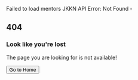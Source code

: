 Failed to load mentors
JKKN API Error: Not Found - <!DOCTYPE html><!--3PjIHUFZzhrRR1W4Y8PPY--><html lang="en"><head><meta charSet="utf-8"/><meta name="viewport" content="width=device-width, initial-scale=1, maximum-scale=1, viewport-fit=cover, user-scalable=no"/><link rel="preload" href="/_next/static/media/0484562807a97172-s.p.woff2" as="font" crossorigin="" type="font/woff2"/><link rel="preload" href="/_next/static/media/4c285fdca692ea22-s.p.woff2" as="font" crossorigin="" type="font/woff2"/><link rel="preload" href="/_next/static/media/6245472ced48d3be-s.p.woff2" as="font" crossorigin="" type="font/woff2"/><link rel="preload" href="/_next/static/media/7108afb8b1381ad1-s.p.woff2" as="font" crossorigin="" type="font/woff2"/><link rel="preload" href="/_next/static/media/7db6c35d839a711c-s.p.woff2" as="font" crossorigin="" type="font/woff2"/><link rel="preload" href="/_next/static/media/8888a3826f4a3af4-s.p.woff2" as="font" crossorigin="" type="font/woff2"/><link rel="preload" href="/_next/static/media/9e82d62334b205f4-s.p.woff2" as="font" crossorigin="" type="font/woff2"/><link rel="preload" href="/_next/static/media/b957ea75a84b6ea7-s.p.woff2" as="font" crossorigin="" type="font/woff2"/><link rel="preload" href="/_next/static/media/eafabf029ad39a43-s.p.woff2" as="font" crossorigin="" type="font/woff2"/><link rel="stylesheet" href="/_next/static/css/9692d3a43ad953a6.css?dpl=dpl_8NLrJJMS4JbtuPx1vNAmviDdTJCQ" data-precedence="next"/><link rel="stylesheet" href="/_next/static/css/65f075e5152f77f7.css?dpl=dpl_8NLrJJMS4JbtuPx1vNAmviDdTJCQ" data-precedence="next"/><link rel="preload" as="script" fetchPriority="low" href="/_next/static/chunks/webpack-1dd47d893aff44d4.js?dpl=dpl_8NLrJJMS4JbtuPx1vNAmviDdTJCQ"/><script src="/_next/static/chunks/4bd1b696-100b9d70ed4e49c1.js?dpl=dpl_8NLrJJMS4JbtuPx1vNAmviDdTJCQ" async=""></script><script src="/_next/static/chunks/1255-02fb0c6119f32215.js?dpl=dpl_8NLrJJMS4JbtuPx1vNAmviDdTJCQ" async=""></script><script src="/_next/static/chunks/main-app-b7ac91ae224968d9.js?dpl=dpl_8NLrJJMS4JbtuPx1vNAmviDdTJCQ" async=""></script><script src="/_next/static/chunks/4909-88ccca120d9c2257.js?dpl=dpl_8NLrJJMS4JbtuPx1vNAmviDdTJCQ" async=""></script><script src="/_next/static/chunks/2663-16fa43244a31917f.js?dpl=dpl_8NLrJJMS4JbtuPx1vNAmviDdTJCQ" async=""></script><script src="/_next/static/chunks/8720-9a92c82a25ab2c67.js?dpl=dpl_8NLrJJMS4JbtuPx1vNAmviDdTJCQ" async=""></script><script src="/_next/static/chunks/6026-0373e3423f2d5019.js?dpl=dpl_8NLrJJMS4JbtuPx1vNAmviDdTJCQ" async=""></script><script src="/_next/static/chunks/9680-f2a07b52094fda0e.js?dpl=dpl_8NLrJJMS4JbtuPx1vNAmviDdTJCQ" async=""></script><script src="/_next/static/chunks/app/layout-a5429236004c451c.js?dpl=dpl_8NLrJJMS4JbtuPx1vNAmviDdTJCQ" async=""></script><script src="/_next/static/chunks/app/error-a368a1f6a8790fec.js?dpl=dpl_8NLrJJMS4JbtuPx1vNAmviDdTJCQ" async=""></script><script src="/_next/static/chunks/9295-aeed4fc46f62fa6b.js?dpl=dpl_8NLrJJMS4JbtuPx1vNAmviDdTJCQ" async=""></script><script src="/_next/static/chunks/app/not-found-d696351bc9255a1d.js?dpl=dpl_8NLrJJMS4JbtuPx1vNAmviDdTJCQ" async=""></script><link rel="preload" href="https://accounts.google.com/gsi/client" as="script"/><meta name="robots" content="noindex"/><meta name="next-size-adjust" content=""/><title>MyJKKN</title><meta name="description" content="Central Hub Application for JKKN Institutions - Manage admissions, students, billing, attendance and more"/><meta name="author" content="BOOBALAN A"/><link rel="manifest" href="/manifest.json"/><meta name="generator" content="Next.js"/><meta name="keywords" content="education,JKKN,institutions,management,students,admissions,billing,attendance,academic management,college management,pwa,progressive web app,mobile app,offline app,installable app"/><meta name="creator" content="BOOBALAN A"/><meta name="publisher" content="JKKN Institutions"/><meta name="mobile-web-app-capable" content="yes"/><meta name="apple-mobile-web-app-capable" content="yes"/><meta name="apple-mobile-web-app-status-bar-style" content="default"/><meta name="msapplication-TileColor" content="#3b82f6"/><meta name="msapplication-config" content="/browserconfig.xml"/><meta name="format-detection" content="telephone=no"/><meta name="mobile-web-app-capable" content="yes"/><meta name="apple-mobile-web-app-title" content="MyJKKN"/><link href="/icons/apple-splash-2048x2732.png" media="(device-width: 1024px) and (device-height: 1366px) and (-webkit-device-pixel-ratio: 2) and (orientation: portrait)" rel="apple-touch-startup-image"/><link href="/icons/apple-splash-1668x2388.png" media="(device-width: 834px) and (device-height: 1194px) and (-webkit-device-pixel-ratio: 2) and (orientation: portrait)" rel="apple-touch-startup-image"/><link href="/icons/apple-splash-1536x2048.png" media="(device-width: 768px) and (device-height: 1024px) and (-webkit-device-pixel-ratio: 2) and (orientation: portrait)" rel="apple-touch-startup-image"/><link href="/icons/apple-splash-1284x2778.png" media="(device-width: 428px) and (device-height: 926px) and (-webkit-device-pixel-ratio: 3) and (orientation: portrait)" rel="apple-touch-startup-image"/><link href="/icons/apple-splash-1170x2532.png" media="(device-width: 390px) and (device-height: 844px) and (-webkit-device-pixel-ratio: 3) and (orientation: portrait)" rel="apple-touch-startup-image"/><link href="/icons/apple-splash-1125x2436.png" media="(device-width: 375px) and (device-height: 812px) and (-webkit-device-pixel-ratio: 3) and (orientation: portrait)" rel="apple-touch-startup-image"/><link href="/icons/apple-splash-828x1792.png" media="(device-width: 414px) and (device-height: 896px) and (-webkit-device-pixel-ratio: 2) and (orientation: portrait)" rel="apple-touch-startup-image"/><link href="/icons/apple-splash-750x1334.png" media="(device-width: 375px) and (device-height: 667px) and (-webkit-device-pixel-ratio: 2) and (orientation: portrait)" rel="apple-touch-startup-image"/><meta name="apple-mobile-web-app-status-bar-style" content="default"/><meta property="og:title" content="MyJKKN - Central Hub Application"/><meta property="og:description" content="Central Hub Application for JKKN Institutions - Manage admissions, students, billing, attendance and more"/><meta property="og:site_name" content="MyJKKN"/><meta property="og:image" content="http://localhost:3000/icons/icon-512x512.png"/><meta property="og:image:width" content="512"/><meta property="og:image:height" content="512"/><meta property="og:image:alt" content="MyJKKN Logo"/><meta property="og:type" content="website"/><meta name="twitter:card" content="summary"/><meta name="twitter:title" content="MyJKKN - Central Hub Application"/><meta name="twitter:description" content="Central Hub Application for JKKN Institutions - Manage admissions, students, billing, attendance and more"/><meta name="twitter:image" content="http://localhost:3000/icons/icon-512x512.png"/><link rel="icon" href="/favicon.ico" type="image/x-icon" sizes="16x16"/><link rel="icon" href="/icons/icon-16x16.png" sizes="16x16" type="image/png"/><link rel="icon" href="/icons/icon-32x32.png" sizes="32x32" type="image/png"/><link rel="icon" href="/icons/icon-192x192.png" sizes="192x192" type="image/png"/><link rel="icon" href="/icons/icon-512x512.png" sizes="512x512" type="image/png"/><link rel="apple-touch-icon" href="/icons/apple-touch-icon.png" sizes="180x180" type="image/png"/><link rel="mask-icon" href="/icons/safari-pinned-tab.svg" color="#3b82f6"/><script src="/_next/static/chunks/polyfills-42372ed130431b0a.js?dpl=dpl_8NLrJJMS4JbtuPx1vNAmviDdTJCQ" noModule=""></script></head><body class="__variable_9b9fd1 font-sans antialiased"><div hidden=""><!--$--><!--/$--></div><script>!function(){try{var d=document.documentElement,c=d.classList;c.remove('light','dark');var e=localStorage.getItem('theme-preference');if('system'===e||(!e&&true)){var t='(prefers-color-scheme: dark)',m=window.matchMedia(t);if(m.media!==t||m.matches){d.style.colorScheme = 'dark';c.add('dark')}else{d.style.colorScheme = 'light';c.add('light')}}else if(e){c.add(e|| '')}if(e==='light'||e==='dark')d.style.colorScheme=e}catch(e){}}()</script><div style="position:fixed;z-index:9999;top:16px;left:16px;right:16px;bottom:16px;pointer-events:none"></div><section class="page_404 bg-white py-10 px-0 font-arvo flex items-center justify-center min-h-screen"><div class="container mx-auto"><div class="flex justify-center"><div class="w-full sm:w-10/12 text-center"><div class="four_zero_four_bg bg-center bg-no-repeat h-[400px]" style="background-image:url(https://cdn.dribbble.com/users/285475/screenshots/2083086/dribbble_1.gif)"><h1 class="text-center text-7xl md:text-8xl font-extrabold text-transparent bg-clip-text bg-gradient-to-r from-indigo-500 via-purple-500 to-pink-500">404</h1></div><div class="contant_box_404 -mt-[50px]"><h3 class="text-2xl md:text-3xl font-semibold mt-0 mb-4">Look like you&#x27;re lost</h3><p class="text-base md:text-lg text-gray-600 mb-6">The page you are looking for is not available!</p><a href="/"><button class="items-center justify-center gap-2 whitespace-nowrap text-sm font-medium transition-colors focus-visible:outline-none focus-visible:ring-1 focus-visible:ring-ring disabled:pointer-events-none disabled:opacity-50 [&amp;_svg]:pointer-events-none [&amp;_svg]:size-4 [&amp;_svg]:shrink-0 shadow h-10 link_404 text-white bg-green-500 hover:bg-green-600 py-2.5 px-5 my-5 inline-block rounded-md no-underline">Go to Home</button></a></div></div></div></div></section><!--$--><!--/$--><!--$!--><template data-dgst="BAILOUT_TO_CLIENT_SIDE_RENDERING"></template><!--/$--><script src="/_next/static/chunks/webpack-1dd47d893aff44d4.js?dpl=dpl_8NLrJJMS4JbtuPx1vNAmviDdTJCQ" id="_R_" async=""></script><script>(self.__next_f=self.__next_f||[]).push([0])</script><script>self.__next_f.push([1,"1:\"$Sreact.fragment\"\n2:I[40633,[\"4909\",\"static/chunks/4909-88ccca120d9c2257.js?dpl=dpl_8NLrJJMS4JbtuPx1vNAmviDdTJCQ\",\"2663\",\"static/chunks/2663-16fa43244a31917f.js?dpl=dpl_8NLrJJMS4JbtuPx1vNAmviDdTJCQ\",\"8720\",\"static/chunks/8720-9a92c82a25ab2c67.js?dpl=dpl_8NLrJJMS4JbtuPx1vNAmviDdTJCQ\",\"6026\",\"static/chunks/6026-0373e3423f2d5019.js?dpl=dpl_8NLrJJMS4JbtuPx1vNAmviDdTJCQ\",\"9680\",\"static/chunks/9680-f2a07b52094fda0e.js?dpl=dpl_8NLrJJMS4JbtuPx1vNAmviDdTJCQ\",\"7177\",\"static/chunks/app/layout-a5429236004c451c.js?dpl=dpl_8NLrJJMS4JbtuPx1vNAmviDdTJCQ\"],\"ThemeProvider\"]\n3:I[69680,[\"4909\",\"static/chunks/4909-88ccca120d9c2257.js?dpl=dpl_8NLrJJMS4JbtuPx1vNAmviDdTJCQ\",\"2663\",\"static/chunks/2663-16fa43244a31917f.js?dpl=dpl_8NLrJJMS4JbtuPx1vNAmviDdTJCQ\",\"8720\",\"static/chunks/8720-9a92c82a25ab2c67.js?dpl=dpl_8NLrJJMS4JbtuPx1vNAmviDdTJCQ\",\"6026\",\"static/chunks/6026-0373e3423f2d5019.js?dpl=dpl_8NLrJJMS4JbtuPx1vNAmviDdTJCQ\",\"9680\",\"static/chunks/9680-f2a07b52094fda0e.js?dpl=dpl_8NLrJJMS4JbtuPx1vNAmviDdTJCQ\",\"7177\",\"static/chunks/app/layout-a5429236004c451c.js?dpl=dpl_8NLrJJMS4JbtuPx1vNAmviDdTJCQ\"],\"PWAProvider\"]\n4:I[26723,[\"4909\",\"static/chunks/4909-88ccca120d9c2257.js?dpl=dpl_8NLrJJMS4JbtuPx1vNAmviDdTJCQ\",\"2663\",\"static/chunks/2663-16fa43244a31917f.js?dpl=dpl_8NLrJJMS4JbtuPx1vNAmviDdTJCQ\",\"8720\",\"static/chunks/8720-9a92c82a25ab2c67.js?dpl=dpl_8NLrJJMS4JbtuPx1vNAmviDdTJCQ\",\"6026\",\"static/chunks/6026-0373e3423f2d5019.js?dpl=dpl_8NLrJJMS4JbtuPx1vNAmviDdTJCQ\",\"9680\",\"static/chunks/9680-f2a07b52094fda0e.js?dpl=dpl_8NLrJJMS4JbtuPx1vNAmviDdTJCQ\",\"7177\",\"static/chunks/app/layout-a5429236004c451c.js?dpl=dpl_8NLrJJMS4JbtuPx1vNAmviDdTJCQ\"],\"ToastProvider\"]\n5:I[67252,[\"4909\",\"static/chunks/4909-88ccca120d9c2257.js?dpl=dpl_8NLrJJMS4JbtuPx1vNAmviDdTJCQ\",\"2663\",\"static/chunks/2663-16fa43244a31917f.js?dpl=dpl_8NLrJJMS4JbtuPx1vNAmviDdTJCQ\",\"8720\",\"static/chunks/8720-9a92c82a25ab2c67.js?dpl=dpl_8NLrJJMS4JbtuPx1vNAmviDdTJCQ\",\"6026\",\"static/chunks/6026-0373e3423f2d5019.js?dpl=dpl_8NLrJJMS4JbtuPx1vNAmviDdTJCQ\",\"9680\",\"static/chunks/9680-f2a07b52094fda0e"])</script><script>self.__next_f.push([1,".js?dpl=dpl_8NLrJJMS4JbtuPx1vNAmviDdTJCQ\",\"7177\",\"static/chunks/app/layout-a5429236004c451c.js?dpl=dpl_8NLrJJMS4JbtuPx1vNAmviDdTJCQ\"],\"PushNotificationProvider\"]\n6:I[9766,[],\"\"]\n7:I[49567,[\"4909\",\"static/chunks/4909-88ccca120d9c2257.js?dpl=dpl_8NLrJJMS4JbtuPx1vNAmviDdTJCQ\",\"8039\",\"static/chunks/app/error-a368a1f6a8790fec.js?dpl=dpl_8NLrJJMS4JbtuPx1vNAmviDdTJCQ\"],\"default\"]\n8:I[98924,[],\"\"]\n9:I[33293,[\"4909\",\"static/chunks/4909-88ccca120d9c2257.js?dpl=dpl_8NLrJJMS4JbtuPx1vNAmviDdTJCQ\",\"9295\",\"static/chunks/9295-aeed4fc46f62fa6b.js?dpl=dpl_8NLrJJMS4JbtuPx1vNAmviDdTJCQ\",\"4345\",\"static/chunks/app/not-found-d696351bc9255a1d.js?dpl=dpl_8NLrJJMS4JbtuPx1vNAmviDdTJCQ\"],\"default\"]\na:I[48854,[\"4909\",\"static/chunks/4909-88ccca120d9c2257.js?dpl=dpl_8NLrJJMS4JbtuPx1vNAmviDdTJCQ\",\"2663\",\"static/chunks/2663-16fa43244a31917f.js?dpl=dpl_8NLrJJMS4JbtuPx1vNAmviDdTJCQ\",\"8720\",\"static/chunks/8720-9a92c82a25ab2c67.js?dpl=dpl_8NLrJJMS4JbtuPx1vNAmviDdTJCQ\",\"6026\",\"static/chunks/6026-0373e3423f2d5019.js?dpl=dpl_8NLrJJMS4JbtuPx1vNAmviDdTJCQ\",\"9680\",\"static/chunks/9680-f2a07b52094fda0e.js?dpl=dpl_8NLrJJMS4JbtuPx1vNAmviDdTJCQ\",\"7177\",\"static/chunks/app/layout-a5429236004c451c.js?dpl=dpl_8NLrJJMS4JbtuPx1vNAmviDdTJCQ\"],\"SpeedInsights\"]\nb:I[41402,[\"4909\",\"static/chunks/4909-88ccca120d9c2257.js?dpl=dpl_8NLrJJMS4JbtuPx1vNAmviDdTJCQ\",\"2663\",\"static/chunks/2663-16fa43244a31917f.js?dpl=dpl_8NLrJJMS4JbtuPx1vNAmviDdTJCQ\",\"8720\",\"static/chunks/8720-9a92c82a25ab2c67.js?dpl=dpl_8NLrJJMS4JbtuPx1vNAmviDdTJCQ\",\"6026\",\"static/chunks/6026-0373e3423f2d5019.js?dpl=dpl_8NLrJJMS4JbtuPx1vNAmviDdTJCQ\",\"9680\",\"static/chunks/9680-f2a07b52094fda0e.js?dpl=dpl_8NLrJJMS4JbtuPx1vNAmviDdTJCQ\",\"7177\",\"static/chunks/app/layout-a5429236004c451c.js?dpl=dpl_8NLrJJMS4JbtuPx1vNAmviDdTJCQ\"],\"\"]\nc:I[81959,[],\"ClientPageRoot\"]\nf:I[24431,[],\"OutletBoundary\"]\n11:I[15278,[],\"AsyncMetadataOutlet\"]\n13:I[24431,[],\"ViewportBoundary\"]\n15:I[24431,[],\"MetadataBoundary\"]\n16:\"$Sreact.suspense\"\n18:I[57150,[],\"\"]\n:HL[\"/_next/static/media/0484562807a97172-s.p.woff2\",\"font\",{\"crossOrigin\":\"\",\"type\""])</script><script>self.__next_f.push([1,":\"font/woff2\"}]\n:HL[\"/_next/static/media/4c285fdca692ea22-s.p.woff2\",\"font\",{\"crossOrigin\":\"\",\"type\":\"font/woff2\"}]\n:HL[\"/_next/static/media/6245472ced48d3be-s.p.woff2\",\"font\",{\"crossOrigin\":\"\",\"type\":\"font/woff2\"}]\n:HL[\"/_next/static/media/7108afb8b1381ad1-s.p.woff2\",\"font\",{\"crossOrigin\":\"\",\"type\":\"font/woff2\"}]\n:HL[\"/_next/static/media/7db6c35d839a711c-s.p.woff2\",\"font\",{\"crossOrigin\":\"\",\"type\":\"font/woff2\"}]\n:HL[\"/_next/static/media/8888a3826f4a3af4-s.p.woff2\",\"font\",{\"crossOrigin\":\"\",\"type\":\"font/woff2\"}]\n:HL[\"/_next/static/media/9e82d62334b205f4-s.p.woff2\",\"font\",{\"crossOrigin\":\"\",\"type\":\"font/woff2\"}]\n:HL[\"/_next/static/media/b957ea75a84b6ea7-s.p.woff2\",\"font\",{\"crossOrigin\":\"\",\"type\":\"font/woff2\"}]\n:HL[\"/_next/static/media/eafabf029ad39a43-s.p.woff2\",\"font\",{\"crossOrigin\":\"\",\"type\":\"font/woff2\"}]\n:HL[\"/_next/static/css/9692d3a43ad953a6.css?dpl=dpl_8NLrJJMS4JbtuPx1vNAmviDdTJCQ\",\"style\"]\n:HL[\"/_next/static/css/65f075e5152f77f7.css?dpl=dpl_8NLrJJMS4JbtuPx1vNAmviDdTJCQ\",\"style\"]\n"])</script><script>self.__next_f.push([1,"0:{\"P\":null,\"b\":\"3PjIHUFZzhrRR1W4Y8PPY\",\"p\":\"\",\"c\":[\"\",\"_not-found\"],\"i\":false,\"f\":[[[\"\",{\"children\":[\"/_not-found\",{\"children\":[\"__PAGE__\",{}]}]},\"$undefined\",\"$undefined\",true],[\"\",[\"$\",\"$1\",\"c\",{\"children\":[[[\"$\",\"link\",\"0\",{\"rel\":\"stylesheet\",\"href\":\"/_next/static/css/9692d3a43ad953a6.css?dpl=dpl_8NLrJJMS4JbtuPx1vNAmviDdTJCQ\",\"precedence\":\"next\",\"crossOrigin\":\"$undefined\",\"nonce\":\"$undefined\"}],[\"$\",\"link\",\"1\",{\"rel\":\"stylesheet\",\"href\":\"/_next/static/css/65f075e5152f77f7.css?dpl=dpl_8NLrJJMS4JbtuPx1vNAmviDdTJCQ\",\"precedence\":\"next\",\"crossOrigin\":\"$undefined\",\"nonce\":\"$undefined\"}]],[\"$\",\"html\",null,{\"lang\":\"en\",\"suppressHydrationWarning\":true,\"children\":[\"$\",\"body\",null,{\"className\":\"__variable_9b9fd1 font-sans antialiased\",\"children\":[[\"$\",\"$L2\",null,{\"attribute\":\"class\",\"defaultTheme\":\"system\",\"enableSystem\":true,\"disableTransitionOnChange\":true,\"storageKey\":\"theme-preference\",\"children\":[\"$\",\"$L3\",null,{\"children\":[[\"$\",\"$L4\",null,{}],[\"$\",\"$L5\",null,{\"children\":[\"$\",\"$L6\",null,{\"parallelRouterKey\":\"children\",\"error\":\"$7\",\"errorStyles\":[],\"errorScripts\":[],\"template\":[\"$\",\"$L8\",null,{}],\"templateStyles\":\"$undefined\",\"templateScripts\":\"$undefined\",\"notFound\":[[\"$\",\"$L9\",null,{}],[]],\"forbidden\":\"$undefined\",\"unauthorized\":\"$undefined\"}]}],[\"$\",\"$La\",null,{}]]}]}],[\"$\",\"$Lb\",null,{\"src\":\"https://accounts.google.com/gsi/client\",\"async\":true,\"defer\":true}]]}]}]]}],{\"children\":[\"/_not-found\",[\"$\",\"$1\",\"c\",{\"children\":[null,[\"$\",\"$L6\",null,{\"parallelRouterKey\":\"children\",\"error\":\"$undefined\",\"errorStyles\":\"$undefined\",\"errorScripts\":\"$undefined\",\"template\":[\"$\",\"$L8\",null,{}],\"templateStyles\":\"$undefined\",\"templateScripts\":\"$undefined\",\"notFound\":\"$undefined\",\"forbidden\":\"$undefined\",\"unauthorized\":\"$undefined\"}]]}],{\"children\":[\"__PAGE__\",[\"$\",\"$1\",\"c\",{\"children\":[[\"$\",\"$Lc\",null,{\"Component\":\"$9\",\"searchParams\":{},\"params\":{},\"promises\":[\"$@d\",\"$@e\"]}],null,[\"$\",\"$Lf\",null,{\"children\":[\"$L10\",[\"$\",\"$L11\",null,{\"promise\":\"$@12\"}]]}]]}],{},null,false]},null,false]},null,false],[\"$\",\"$1\",\"h\",{\"children\":[[\"$\",\"meta\",null,{\"name\":\"robots\",\"content\":\"noindex\"}],[[\"$\",\"$L13\",null,{\"children\":\"$L14\"}],[\"$\",\"meta\",null,{\"name\":\"next-size-adjust\",\"content\":\"\"}]],[\"$\",\"$L15\",null,{\"children\":[\"$\",\"div\",null,{\"hidden\":true,\"children\":[\"$\",\"$16\",null,{\"fallback\":null,\"children\":\"$L17\"}]}]}]]}],false]],\"m\":\"$undefined\",\"G\":[\"$18\",[]],\"s\":false,\"S\":true}\n"])</script><script>self.__next_f.push([1,"d:{}\ne:\"$0:f:0:1:2:children:2:children:1:props:children:0:props:params\"\n"])</script><script>self.__next_f.push([1,"14:[[\"$\",\"meta\",\"0\",{\"charSet\":\"utf-8\"}],[\"$\",\"meta\",\"1\",{\"name\":\"viewport\",\"content\":\"width=device-width, initial-scale=1, maximum-scale=1, viewport-fit=cover, user-scalable=no\"}]]\n10:null\n"])</script><script>self.__next_f.push([1,"12:{\"metadata\":[[\"$\",\"title\",\"0\",{\"children\":\"MyJKKN\"}],[\"$\",\"meta\",\"1\",{\"name\":\"description\",\"content\":\"Central Hub Application for JKKN Institutions - Manage admissions, students, billing, attendance and more\"}],[\"$\",\"meta\",\"2\",{\"name\":\"author\",\"content\":\"BOOBALAN A\"}],[\"$\",\"link\",\"3\",{\"rel\":\"manifest\",\"href\":\"/manifest.json\",\"crossOrigin\":\"$undefined\"}],[\"$\",\"meta\",\"4\",{\"name\":\"generator\",\"content\":\"Next.js\"}],[\"$\",\"meta\",\"5\",{\"name\":\"keywords\",\"content\":\"education,JKKN,institutions,management,students,admissions,billing,attendance,academic management,college management,pwa,progressive web app,mobile app,offline app,installable app\"}],[\"$\",\"meta\",\"6\",{\"name\":\"creator\",\"content\":\"BOOBALAN A\"}],[\"$\",\"meta\",\"7\",{\"name\":\"publisher\",\"content\":\"JKKN Institutions\"}],[\"$\",\"meta\",\"8\",{\"name\":\"mobile-web-app-capable\",\"content\":\"yes\"}],[\"$\",\"meta\",\"9\",{\"name\":\"apple-mobile-web-app-capable\",\"content\":\"yes\"}],[\"$\",\"meta\",\"10\",{\"name\":\"apple-mobile-web-app-status-bar-style\",\"content\":\"default\"}],[\"$\",\"meta\",\"11\",{\"name\":\"msapplication-TileColor\",\"content\":\"#3b82f6\"}],[\"$\",\"meta\",\"12\",{\"name\":\"msapplication-config\",\"content\":\"/browserconfig.xml\"}],[\"$\",\"meta\",\"13\",{\"name\":\"format-detection\",\"content\":\"telephone=no\"}],[\"$\",\"meta\",\"14\",{\"name\":\"mobile-web-app-capable\",\"content\":\"yes\"}],[\"$\",\"meta\",\"15\",{\"name\":\"apple-mobile-web-app-title\",\"content\":\"MyJKKN\"}],[\"$\",\"link\",\"16\",{\"href\":\"/icons/apple-splash-2048x2732.png\",\"media\":\"(device-width: 1024px) and (device-height: 1366px) and (-webkit-device-pixel-ratio: 2) and (orientation: portrait)\",\"rel\":\"apple-touch-startup-image\"}],[\"$\",\"link\",\"17\",{\"href\":\"/icons/apple-splash-1668x2388.png\",\"media\":\"(device-width: 834px) and (device-height: 1194px) and (-webkit-device-pixel-ratio: 2) and (orientation: portrait)\",\"rel\":\"apple-touch-startup-image\"}],[\"$\",\"link\",\"18\",{\"href\":\"/icons/apple-splash-1536x2048.png\",\"media\":\"(device-width: 768px) and (device-height: 1024px) and (-webkit-device-pixel-ratio: 2) and (orientation: portrait)\",\"rel\":\"apple-touch-startup-image\"}],[\"$\",\"link\",\"19\",{\"href\":\"/icons/apple-splash-1284x2778.png\",\"media\":\"(device-width: 428px) and (device-height: 926px) and (-webkit-device-pixel-ratio: 3) and (orientation: portrait)\",\"rel\":\"apple-touch-startup-image\"}],[\"$\",\"link\",\"20\",{\"href\":\"/icons/apple-splash-1170x2532.png\",\"media\":\"(device-width: 390px) and (device-height: 844px) and (-webkit-device-pixel-ratio: 3) and (orientation: portrait)\",\"rel\":\"apple-touch-startup-image\"}],[\"$\",\"link\",\"21\",{\"href\":\"/icons/apple-splash-1125x2436.png\",\"media\":\"(device-width: 375px) and (device-height: 812px) and (-webkit-device-pixel-ratio: 3) and (orientation: portrait)\",\"rel\":\"apple-touch-startup-image\"}],[\"$\",\"link\",\"22\",{\"href\":\"/icons/apple-splash-828x1792.png\",\"media\":\"(device-width: 414px) and (device-height: 896px) and (-webkit-device-pixel-ratio: 2) and (orientation: portrait)\",\"rel\":\"apple-touch-startup-image\"}],[\"$\",\"link\",\"23\",{\"href\":\"/icons/apple-splash-750x1334.png\",\"media\":\"(device-width: 375px) and (device-height: 667px) and (-webkit-device-pixel-ratio: 2) and (orientation: portrait)\",\"rel\":\"apple-touch-startup-image\"}],[\"$\",\"meta\",\"24\",{\"name\":\"apple-mobile-web-app-status-bar-style\",\"content\":\"default\"}],[\"$\",\"meta\",\"25\",{\"property\":\"og:title\",\"content\":\"MyJKKN - Central Hub Application\"}],[\"$\",\"meta\",\"26\",{\"property\":\"og:description\",\"content\":\"Central Hub Application for JKKN Institutions - Manage admissions, students, billing, attendance and more\"}],[\"$\",\"meta\",\"27\",{\"property\":\"og:site_name\",\"content\":\"MyJKKN\"}],[\"$\",\"meta\",\"28\",{\"property\":\"og:image\",\"content\":\"http://localhost:3000/icons/icon-512x512.png\"}],[\"$\",\"meta\",\"29\",{\"property\":\"og:image:width\",\"content\":\"512\"}],[\"$\",\"meta\",\"30\",{\"property\":\"og:image:height\",\"content\":\"512\"}],[\"$\",\"meta\",\"31\",{\"property\":\"og:image:alt\",\"content\":\"MyJKKN Logo\"}],[\"$\",\"meta\",\"32\",{\"property\":\"og:type\",\"content\":\"website\"}],[\"$\",\"meta\",\"33\",{\"name\":\"twitter:card\",\"content\":\"summary\"}],\"$L19\",\"$L1a\",\"$L1b\",\"$L1c\",\"$L1d\",\"$L1e\",\"$L1f\",\"$L20\",\"$L21\",\"$L22\",\"$L23\"],\"error\":null,\"digest\":\"$undefined\"}\n"])</script><script>self.__next_f.push([1,"24:I[80622,[],\"IconMark\"]\n19:[\"$\",\"meta\",\"34\",{\"name\":\"twitter:title\",\"content\":\"MyJKKN - Central Hub Application\"}]\n1a:[\"$\",\"meta\",\"35\",{\"name\":\"twitter:description\",\"content\":\"Central Hub Application for JKKN Institutions - Manage admissions, students, billing, attendance and more\"}]\n1b:[\"$\",\"meta\",\"36\",{\"name\":\"twitter:image\",\"content\":\"http://localhost:3000/icons/icon-512x512.png\"}]\n1c:[\"$\",\"link\",\"37\",{\"rel\":\"icon\",\"href\":\"/favicon.ico\",\"type\":\"image/x-icon\",\"sizes\":\"16x16\"}]\n1d:[\"$\",\"link\",\"38\",{\"rel\":\"icon\",\"href\":\"/icons/icon-16x16.png\",\"sizes\":\"16x16\",\"type\":\"image/png\"}]\n1e:[\"$\",\"link\",\"39\",{\"rel\":\"icon\",\"href\":\"/icons/icon-32x32.png\",\"sizes\":\"32x32\",\"type\":\"image/png\"}]\n1f:[\"$\",\"link\",\"40\",{\"rel\":\"icon\",\"href\":\"/icons/icon-192x192.png\",\"sizes\":\"192x192\",\"type\":\"image/png\"}]\n20:[\"$\",\"link\",\"41\",{\"rel\":\"icon\",\"href\":\"/icons/icon-512x512.png\",\"sizes\":\"512x512\",\"type\":\"image/png\"}]\n21:[\"$\",\"link\",\"42\",{\"rel\":\"apple-touch-icon\",\"href\":\"/icons/apple-touch-icon.png\",\"sizes\":\"180x180\",\"type\":\"image/png\"}]\n22:[\"$\",\"link\",\"43\",{\"rel\":\"mask-icon\",\"href\":\"/icons/safari-pinned-tab.svg\",\"color\":\"#3b82f6\"}]\n23:[\"$\",\"$L24\",\"44\",{}]\n17:\"$12:metadata\"\n"])</script></body></html>


